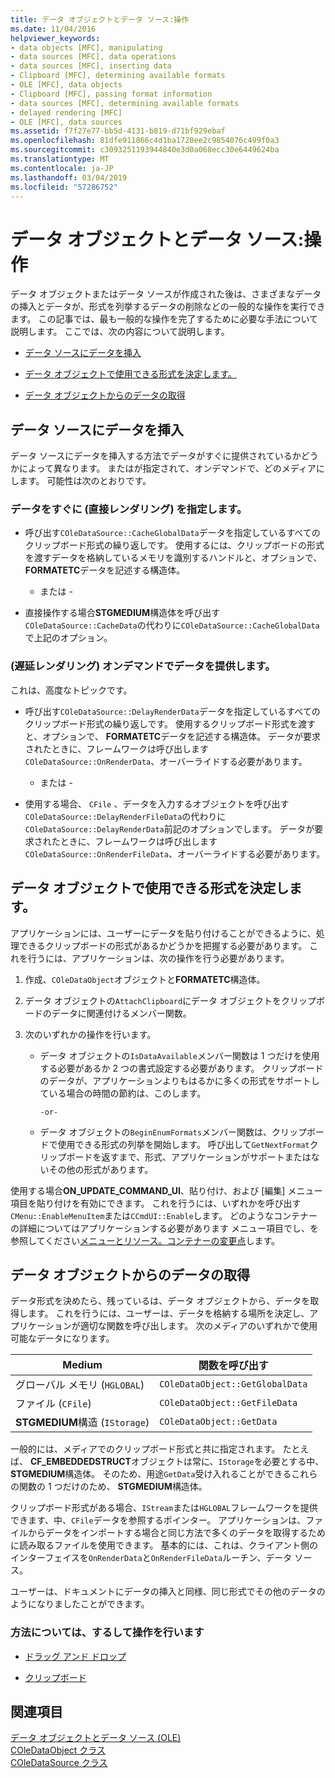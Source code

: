 ```yaml
---
title: データ オブジェクトとデータ ソース:操作
ms.date: 11/04/2016
helpviewer_keywords:
- data objects [MFC], manipulating
- data sources [MFC], data operations
- data sources [MFC], inserting data
- Clipboard [MFC], determining available formats
- OLE [MFC], data objects
- Clipboard [MFC], passing format information
- data sources [MFC], determining available formats
- delayed rendering [MFC]
- OLE [MFC], data sources
ms.assetid: f7f27e77-bb5d-4131-b819-d71bf929ebaf
ms.openlocfilehash: 81dfe911866c4d1ba1720ee2c9854076c499f0a3
ms.sourcegitcommit: c3093251193944840e3d0a068ecc30e6449624ba
ms.translationtype: MT
ms.contentlocale: ja-JP
ms.lasthandoff: 03/04/2019
ms.locfileid: "57286752"
---
```

# <a name="data-objects-and-data-sources-manipulation"></a>データ オブジェクトとデータ ソース:操作

データ オブジェクトまたはデータ ソースが作成された後は、さまざまなデータの挿入とデータが、形式を列挙するデータの削除などの一般的な操作を実行できます。 この記事では、最も一般的な操作を完了するために必要な手法について説明します。 ここでは、次の内容について説明します。

- [データ ソースにデータを挿入](#_core_inserting_data_into_a_data_source)

- [データ オブジェクトで使用できる形式を決定します。](#_core_determining_the_formats_available_in_a_data_object)

- [データ オブジェクトからのデータの取得](#_core_retrieving_data_from_a_data_object)

##  <a name="_core_inserting_data_into_a_data_source"></a> データ ソースにデータを挿入

データ ソースにデータを挿入する方法でデータがすぐに提供されているかどうかによって異なります。 またはが指定されて、オンデマンドで、どのメディアにします。 可能性は次のとおりです。

### <a name="supplying-data-immediately-immediate-rendering"></a>データをすぐに (直接レンダリング) を指定します。

- 呼び出す`COleDataSource::CacheGlobalData`データを指定しているすべてのクリップボード形式の繰り返しです。 使用するには、クリップボードの形式を渡すデータを格納しているメモリを識別するハンドルと、オプションで、 **FORMATETC**データを記述する構造体。

     - または -

- 直接操作する場合**STGMEDIUM**構造体を呼び出す`COleDataSource::CacheData`の代わりに`COleDataSource::CacheGlobalData`で上記のオプション。

### <a name="supplying-data-on-demand-delayed-rendering"></a>(遅延レンダリング) オンデマンドでデータを提供します。

これは、高度なトピックです。

- 呼び出す`COleDataSource::DelayRenderData`データを指定しているすべてのクリップボード形式の繰り返しです。 使用するクリップボード形式を渡すと、オプションで、 **FORMATETC**データを記述する構造体。 データが要求されたときに、フレームワークは呼び出します`COleDataSource::OnRenderData`、オーバーライドする必要があります。

     - または -

- 使用する場合、 `CFile` 、データを入力するオブジェクトを呼び出す`COleDataSource::DelayRenderFileData`の代わりに`COleDataSource::DelayRenderData`前記のオプションでします。 データが要求されたときに、フレームワークは呼び出します`COleDataSource::OnRenderFileData`、オーバーライドする必要があります。

##  <a name="_core_determining_the_formats_available_in_a_data_object"></a> データ オブジェクトで使用できる形式を決定します。

アプリケーションには、ユーザーにデータを貼り付けることができるように、処理できるクリップボードの形式があるかどうかを把握する必要があります。 これを行うには、アプリケーションは、次の操作を行う必要があります。

1. 作成、`COleDataObject`オブジェクトと**FORMATETC**構造体。

1. データ オブジェクトの`AttachClipboard`にデータ オブジェクトをクリップボードのデータに関連付けるメンバー関数。

1. 次のいずれかの操作を行います。

   - データ オブジェクトの`IsDataAvailable`メンバー関数は 1 つだけを使用する必要があるか 2 つの書式設定する必要があります。 クリップボードのデータが、アプリケーションよりもはるかに多くの形式をサポートしている場合の時間の節約は、このします。

         -or-

   - データ オブジェクトの`BeginEnumFormats`メンバー関数は、クリップボードで使用できる形式の列挙を開始します。 呼び出して`GetNextFormat`クリップボードを返すまで、形式、アプリケーションがサポートまたはないその他の形式があります。

使用する場合**ON_UPDATE_COMMAND_UI**、貼り付け、および [編集] メニュー項目を貼り付けを有効にできます。 これを行うには、いずれかを呼び出す`CMenu::EnableMenuItem`または`CCmdUI::Enable`します。 どのようなコンテナーの詳細についてはアプリケーションする必要があります メニュー項目でし、を参照してください[メニューとリソース。コンテナーの変更点](../mfc/menus-and-resources-container-additions.md)します。

##  <a name="_core_retrieving_data_from_a_data_object"></a> データ オブジェクトからのデータの取得

データ形式を決めたら、残っているは、データ オブジェクトから、データを取得します。 これを行うには、ユーザーは、データを格納する場所を決定し、アプリケーションが適切な関数を呼び出します。 次のメディアのいずれかで使用可能なデータになります。

|Medium|関数を呼び出す|
|------------|----------------------|
|グローバル メモリ (`HGLOBAL`)|`COleDataObject::GetGlobalData`|
|ファイル (`CFile`)|`COleDataObject::GetFileData`|
|**STGMEDIUM**構造 (`IStorage`)|`COleDataObject::GetData`|

一般的には、メディアでのクリップボード形式と共に指定されます。 たとえば、 **CF_EMBEDDEDSTRUCT**オブジェクトは常に、`IStorage`を必要とする中、 **STGMEDIUM**構造体。 そのため、用途`GetData`受け入れることができるこれらの関数の 1 つだけのため、 **STGMEDIUM**構造体。

クリップボード形式がある場合、`IStream`または`HGLOBAL`フレームワークを提供できます、中、`CFile`データを参照するポインター。 アプリケーションは、ファイルからデータをインポートする場合と同じ方法で多くのデータを取得するために読み取るファイルを使用できます。 基本的には、これは、クライアント側のインターフェイスを`OnRenderData`と`OnRenderFileData`ルーチン、データ ソース。

ユーザーは、ドキュメントにデータの挿入と同様、同じ形式でその他のデータのようになりましたことができます。

### <a name="what-do-you-want-to-know-more-about"></a>方法については、するして操作を行います

- [ドラッグ アンド ドロップ](../mfc/drag-and-drop-ole.md)

- [クリップボード](../mfc/clipboard.md)

## <a name="see-also"></a>関連項目

[データ オブジェクトとデータ ソース (OLE)](../mfc/data-objects-and-data-sources-ole.md)<br/>
[COleDataObject クラス](../mfc/reference/coledataobject-class.md)<br/>
[COleDataSource クラス](../mfc/reference/coledatasource-class.md)

